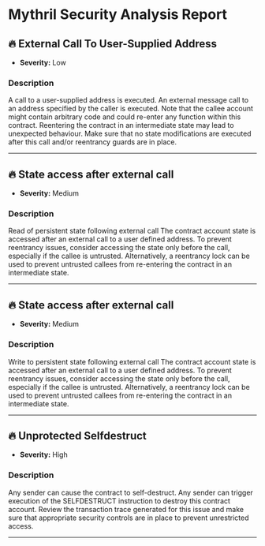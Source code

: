 # Mythril Security Analysis Report

## 🔥 External Call To User-Supplied Address

- **Severity:** Low

### Description
A call to a user-supplied address is executed.
An external message call to an address specified by the caller is executed. Note that the callee account might contain arbitrary code and could re-enter any function within this contract. Reentering the contract in an intermediate state may lead to unexpected behaviour. Make sure that no state modifications are executed after this call and/or reentrancy guards are in place.

---

## 🔥 State access after external call

- **Severity:** Medium

### Description
Read of persistent state following external call
The contract account state is accessed after an external call to a user defined address. To prevent reentrancy issues, consider accessing the state only before the call, especially if the callee is untrusted. Alternatively, a reentrancy lock can be used to prevent untrusted callees from re-entering the contract in an intermediate state.

---

## 🔥 State access after external call

- **Severity:** Medium

### Description
Write to persistent state following external call
The contract account state is accessed after an external call to a user defined address. To prevent reentrancy issues, consider accessing the state only before the call, especially if the callee is untrusted. Alternatively, a reentrancy lock can be used to prevent untrusted callees from re-entering the contract in an intermediate state.

---

## 🔥 Unprotected Selfdestruct

- **Severity:** High

### Description
Any sender can cause the contract to self-destruct.
Any sender can trigger execution of the SELFDESTRUCT instruction to destroy this contract account. Review the transaction trace generated for this issue and make sure that appropriate security controls are in place to prevent unrestricted access.

---


